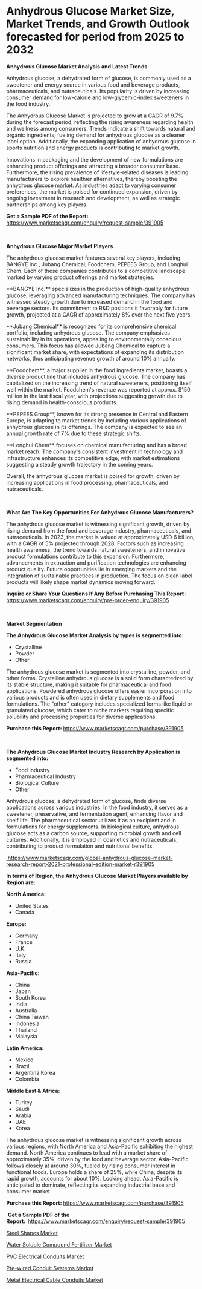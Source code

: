 <p><h1>Anhydrous Glucose Market Size, Market Trends, and Growth Outlook forecasted for period from 2025 to 2032</h1></p><p><strong>Anhydrous Glucose Market Analysis and Latest Trends</strong></p>
<p><p>Anhydrous glucose, a dehydrated form of glucose, is commonly used as a sweetener and energy source in various food and beverage products, pharmaceuticals, and nutraceuticals. Its popularity is driven by increasing consumer demand for low-calorie and low-glycemic-index sweeteners in the food industry. </p><p>The Anhydrous Glucose Market is projected to grow at a CAGR of 9.7% during the forecast period, reflecting the rising awareness regarding health and wellness among consumers. Trends indicate a shift towards natural and organic ingredients, fueling demand for anhydrous glucose as a cleaner label option. Additionally, the expanding application of anhydrous glucose in sports nutrition and energy products is contributing to market growth. </p><p>Innovations in packaging and the development of new formulations are enhancing product offerings and attracting a broader consumer base. Furthermore, the rising prevalence of lifestyle-related diseases is leading manufacturers to explore healthier alternatives, thereby boosting the anhydrous glucose market. As industries adapt to varying consumer preferences, the market is poised for continued expansion, driven by ongoing investment in research and development, as well as strategic partnerships among key players.</p></p>
<p><strong>Get a Sample PDF of the Report:&nbsp;</strong> <a href="https://www.marketscagr.com/enquiry/request-sample/391905?utm_campaign=1868&utm_medium=2&utm_source=Github&utm_content=ia&utm_term=29032025&utm_id=anhydrous-glucose">https://www.marketscagr.com/enquiry/request-sample/391905</a></p>
<p>&nbsp;</p>
<p><strong>Anhydrous Glucose Major Market Players</strong></p>
<p><p>The anhydrous glucose market features several key players, including BANGYE Inc., Jubang Chemical, Foodchem, PEPEES Group, and Longhui Chem. Each of these companies contributes to a competitive landscape marked by varying product offerings and market strategies.</p><p>**BANGYE Inc.** specializes in the production of high-quality anhydrous glucose, leveraging advanced manufacturing techniques. The company has witnessed steady growth due to increased demand in the food and beverage sectors. Its commitment to R&D positions it favorably for future growth, projected at a CAGR of approximately 8% over the next five years.</p><p>**Jubang Chemical** is recognized for its comprehensive chemical portfolio, including anhydrous glucose. The company emphasizes sustainability in its operations, appealing to environmentally conscious consumers. This focus has allowed Jubang Chemical to capture a significant market share, with expectations of expanding its distribution networks, thus anticipating revenue growth of around 10% annually.</p><p>**Foodchem**, a major supplier in the food ingredients market, boasts a diverse product line that includes anhydrous glucose. The company has capitalized on the increasing trend of natural sweeteners, positioning itself well within the market. Foodchem's revenue was reported at approx. $150 million in the last fiscal year, with projections suggesting growth due to rising demand in health-conscious products.</p><p>**PEPEES Group**, known for its strong presence in Central and Eastern Europe, is adapting to market trends by including various applications of anhydrous glucose in its offerings. The company is expected to see an annual growth rate of 7% due to these strategic shifts.</p><p>**Longhui Chem** focuses on chemical manufacturing and has a broad market reach. The company's consistent investment in technology and infrastructure enhances its competitive edge, with market estimations suggesting a steady growth trajectory in the coming years.</p><p>Overall, the anhydrous glucose market is poised for growth, driven by increasing applications in food processing, pharmaceuticals, and nutraceuticals.</p></p>
<p>&nbsp;</p>
<p><strong>What Are The Key Opportunities For Anhydrous Glucose Manufacturers?</strong></p>
<p><p>The anhydrous glucose market is witnessing significant growth, driven by rising demand from the food and beverage industry, pharmaceuticals, and nutraceuticals. In 2023, the market is valued at approximately USD 6 billion, with a CAGR of 5% projected through 2028. Factors such as increasing health awareness, the trend towards natural sweeteners, and innovative product formulations contribute to this expansion. Furthermore, advancements in extraction and purification technologies are enhancing product quality. Future opportunities lie in emerging markets and the integration of sustainable practices in production. The focus on clean label products will likely shape market dynamics moving forward.</p></p>
<p><strong>Inquire or Share Your Questions If Any Before Purchasing This Report:</strong> <a href="https://www.marketscagr.com/enquiry/pre-order-enquiry/391905?utm_campaign=1868&utm_medium=2&utm_source=Github&utm_content=ia&utm_term=29032025&utm_id=anhydrous-glucose">https://www.marketscagr.com/enquiry/pre-order-enquiry/391905</a></p>
<p>&nbsp;</p>
<p><strong>Market Segmentation</strong></p>
<p><strong>The Anhydrous Glucose Market Analysis by types is segmented into:</strong></p>
<p><ul><li>Crystalline</li><li>Powder</li><li>Other</li></ul></p>
<p><p>The anhydrous glucose market is segmented into crystalline, powder, and other forms. Crystalline anhydrous glucose is a solid form characterized by its stable structure, making it suitable for pharmaceutical and food applications. Powdered anhydrous glucose offers easier incorporation into various products and is often used in dietary supplements and food formulations. The "other" category includes specialized forms like liquid or granulated glucose, which cater to niche markets requiring specific solubility and processing properties for diverse applications.</p></p>
<p><strong>Purchase this Report:&nbsp;</strong><a href="https://www.marketscagr.com/purchase/391905?utm_campaign=1868&utm_medium=2&utm_source=Github&utm_content=ia&utm_term=29032025&utm_id=anhydrous-glucose">https://www.marketscagr.com/purchase/391905</a></p>
<p>&nbsp;</p>
<p><strong>The Anhydrous Glucose Market Industry Research by Application is segmented into:</strong></p>
<p><ul><li>Food Industry</li><li>Pharmaceutical Industry</li><li>Biological Culture</li><li>Other</li></ul></p>
<p><p>Anhydrous glucose, a dehydrated form of glucose, finds diverse applications across various industries. In the food industry, it serves as a sweetener, preservative, and fermentation agent, enhancing flavor and shelf life. The pharmaceutical sector utilizes it as an excipient and in formulations for energy supplements. In biological culture, anhydrous glucose acts as a carbon source, supporting microbial growth and cell cultures. Additionally, it is employed in cosmetics and nutraceuticals, contributing to product formulation and nutritional benefits.</p></p>
<p><a href="https://www.marketscagr.com/global-anhydrous-glucose-market-research-report-2021-professional-edition-market-r391905?utm_campaign=1868&utm_medium=2&utm_source=Github&utm_content=ia&utm_term=29032025&utm_id=anhydrous-glucose">&nbsp;https://www.marketscagr.com/global-anhydrous-glucose-market-research-report-2021-professional-edition-market-r391905</a></p>
<p><strong>In terms of Region, the Anhydrous Glucose Market Players available by Region are:</strong></p>
<p>
    <p> <strong> North America: </strong>
        <ul>
            <li>United States</li>
            <li>Canada</li>
        </ul>
        </p> 
    <p> <strong> Europe: </strong>
        <ul>
            <li>Germany</li>
            <li>France</li>
            <li>U.K.</li>
            <li>Italy</li>
            <li>Russia</li>
        </ul>
        </p> 
    <p> <strong> Asia-Pacific: </strong>
        <ul>
            <li>China</li>
            <li>Japan</li>
            <li>South Korea</li>
            <li>India</li>
            <li>Australia</li>
            <li>China Taiwan</li>
            <li>Indonesia</li>
            <li>Thailand</li>
            <li>Malaysia</li>
        </ul>
        </p> 
    <p> <strong> Latin America: </strong>
        <ul>
            <li>Mexico</li>
            <li>Brazil</li>
            <li>Argentina Korea</li>
            <li>Colombia</li>
        </ul>
        </p> 
    <p> <strong> Middle East & Africa: </strong>
        <ul>
            <li>Turkey</li>
            <li>Saudi</li>
            <li>Arabia</li>
            <li>UAE</li>
            <li>Korea</li>
        </ul>
    </p>
    </p>
<p><p>The anhydrous glucose market is witnessing significant growth across various regions, with North America and Asia-Pacific exhibiting the highest demand. North America continues to lead with a market share of approximately 35%, driven by the food and beverage sector. Asia-Pacific follows closely at around 30%, fueled by rising consumer interest in functional foods. Europe holds a share of 25%, while China, despite its rapid growth, accounts for about 10%. Looking ahead, Asia-Pacific is anticipated to dominate, reflecting its expanding industrial base and consumer market.</p></p>
<p><strong>Purchase this Report: </strong><a href="https://www.marketscagr.com/purchase/391905?utm_campaign=1868&utm_medium=2&utm_source=Github&utm_content=ia&utm_term=29032025&utm_id=anhydrous-glucose">https://www.marketscagr.com/purchase/391905</a></p>
<p>&nbsp;<strong>Get a Sample PDF of the Report:&nbsp;&nbsp;</strong><a href="https://www.marketscagr.com/enquiry/request-sample/391905?utm_campaign=1868&utm_medium=2&utm_source=Github&utm_content=ia&utm_term=29032025&utm_id=anhydrous-glucose">https://www.marketscagr.com/enquiry/request-sample/391905</a></p>
<p><strong></strong></p>
<p><p><a href="https://github.com/knazsdadeyvw/Market-Research-Report-List-1/blob/main/steel-shapes-market.md?utm_campaign=1868&utm_medium=2&utm_source=Github&utm_content=ia&utm_term=29032025&utm_id=anhydrous-glucose">Steel Shapes Market</a></p><p><a href="https://github.com/goliareanoyh/Market-Research-Report-List-1/blob/main/water-soluble-compound-fertilizer-market.md?utm_campaign=1868&utm_medium=2&utm_source=Github&utm_content=ia&utm_term=29032025&utm_id=anhydrous-glucose">Water Soluble Compound Fertilizer Market</a></p><p><a href="https://github.com/RickHolmes3/Market-Research-Report-List-7/blob/main/pvc-electrical-conduits-market.md?utm_campaign=1868&utm_medium=2&utm_source=Github&utm_content=ia&utm_term=29032025&utm_id=anhydrous-glucose">PVC Electrical Conduits Market</a></p><p><a href="https://github.com/Krish2023na/Market-Research-Report-List-7/blob/main/pre-wired-conduit-systems-market.md?utm_campaign=1868&utm_medium=2&utm_source=Github&utm_content=ia&utm_term=29032025&utm_id=anhydrous-glucose">Pre-wired Conduit Systems Market</a></p><p><a href="https://github.com/aarenlazosw3/Market-Research-Report-List-1/blob/main/metal-electrical-cable-conduits-market.md?utm_campaign=1868&utm_medium=2&utm_source=Github&utm_content=ia&utm_term=29032025&utm_id=anhydrous-glucose">Metal Electrical Cable Conduits Market</a></p></p>